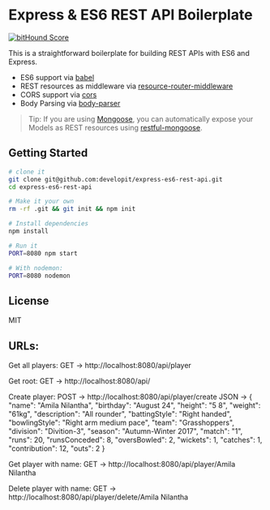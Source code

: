 Express & ES6 REST API Boilerplate
==================================

[![bitHound Score](https://www.bithound.io/github/developit/express-es6-rest-api/badges/score.svg)](https://www.bithound.io/github/developit/express-es6-rest-api)

This is a straightforward boilerplate for building REST APIs with ES6 and Express.

- ES6 support via [babel](https://babeljs.io)
- REST resources as middleware via [resource-router-middleware](https://github.com/developit/resource-router-middleware)
- CORS support via [cors](https://github.com/troygoode/node-cors)
- Body Parsing via [body-parser](https://github.com/expressjs/body-parser)

> Tip: If you are using [Mongoose](https://github.com/Automattic/mongoose), you can automatically expose your Models as REST resources using [restful-mongoose](https://git.io/restful-mongoose).

Getting Started
---------------

```sh
# clone it
git clone git@github.com:developit/express-es6-rest-api.git
cd express-es6-rest-api

# Make it your own
rm -rf .git && git init && npm init

# Install dependencies
npm install

# Run it
PORT=8080 npm start

# With nodemon:
PORT=8080 nodemon
```


License
-------

MIT


URLs:
-----
Get all players: GET -> http://localhost:8080/api/player

Get root: GET -> http://localhost:8080/api/

Create player: POST -> http://localhost:8080/api/player/create
	JSON ->
	{
		"name": "Amila Nilantha",
		"birthday": "August 24",
		"height": "5 8",
		"weight": "61kg",
		"description": "All rounder",
		"battingStyle": "Right handed",
		"bowlingStyle": "Right arm medium pace",
		"team": "Grasshoppers",
		"division": "Divition-3",
		"season": "Autumn-Winter 2017",
		"match": "1",
		"runs": 20,
		"runsConceded": 8,
		"oversBowled": 2,
		"wickets": 1,
		"catches": 1,
		"contribution": 12,
		"outs": 2
	}

Get player with name: GET -> http://localhost:8080/api/player/Amila Nilantha

Delete player with name: GET -> http://localhost:8080/api/player/delete/Amila Nilantha